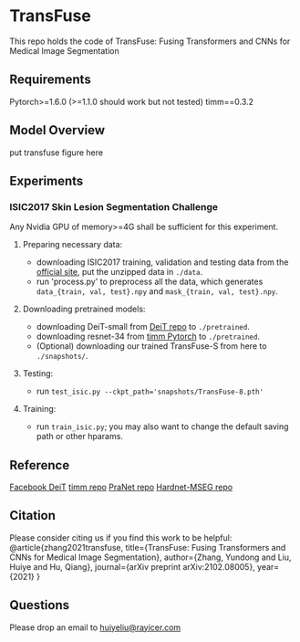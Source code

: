 # TransFuse
This repo holds the code of TransFuse: Fusing Transformers and CNNs for Medical Image Segmentation

## Requirements
Pytorch>=1.6.0 (>=1.1.0 should work but not tested)
timm==0.3.2


## Model Overview
put transfuse figure here


## Experiments

### ISIC2017 Skin Lesion Segmentation Challenge
Any Nvidia GPU of memory>=4G shall be sufficient for this experiment. 

1. Preparing necessary data:
	+ downloading ISIC2017 training, validation and testing data from the [official site](https://challenge.isic-archive.com/data), put the unzipped data in `./data`.
	+ run 'process.py' to preprocess all the data, which generates `data_{train, val, test}.npy` and `mask_{train, val, test}.npy`.

2. Downloading pretrained models:
	+ downloading DeiT-small from [DeiT repo](https://github.com/facebookresearch/deit) to `./pretrained`.
	+ downloading resnet-34 from [timm Pytorch](https://github.com/rwightman/pytorch-image-models/releases/download/v0.1-weights/resnet34-43635321.pth) to `./pretrained`.
	+ (Optional) downloading our trained TransFuse-S from here to `./snapshots/`.

3. Testing:
	+ run `test_isic.py --ckpt_path='snapshots/TransFuse-8.pth'`

4. Training:
	+ run `train_isic.py`; you may also want to change the default saving path or other hparams.

## Reference
[Facebook DeiT](https://github.com/facebookresearch/deit)
[timm repo](https://github.com/rwightman/pytorch-image-models)
[PraNet repo](https://github.com/DengPingFan/PraNet)
[Hardnet-MSEG repo](https://github.com/james128333/HarDNet-MSEG)


## Citation
Please consider citing us if you find this work to be helpful:
@article{zhang2021transfuse,
  title={TransFuse: Fusing Transformers and CNNs for Medical Image Segmentation},
  author={Zhang, Yundong and Liu, Huiye and Hu, Qiang},
  journal={arXiv preprint arXiv:2102.08005},
  year={2021}
}


## Questions
Please drop an email to huiyeliu@rayicer.com

